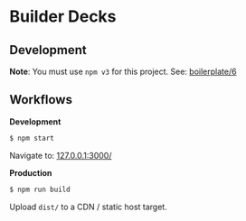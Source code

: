 Builder Decks
=============

## Development

**Note**: You must use `npm v3` for this project.
See: [boilerplate/6](https://github.com/FormidableLabs/spectacle-boilerplate/issues/6)

## Workflows

**Development**

```sh
$ npm start
```

Navigate to: [127.0.0.1:3000/](http://127.0.0.1:3000/)

**Production**

```sh
$ npm run build
```

Upload `dist/` to a CDN / static host target.
